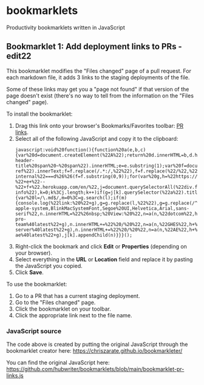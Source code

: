 # bookmarklets
Productivity bookmarklets written in JavaScript 

## Bookmarklet 1: Add deployment links to PRs - edit22

This bookmarklet modifies the "Files changed" page of a pull request. For each markdown file, it adds 3 links to the  staging deployments of the file. 

Some of these links may get you a "page not found" if that version of the page doesn't exist (there's no way to tell from the information on the "Files changed" page).

To install the bookmarklet:

1. Drag this link onto your browser's Bookmarks/Favorites toolbar: [PR links](#).
1. Select all of the following JavaScript and copy it to the clipboard:
   ```
   javascript:void%20function(){function%20a(e,b,c){var%20d=document.createElement(%22A%22);return%20d.innerHTML=b,d.href=c,d.target=%22_blank%22,e.appendChild(d),e}var%20b=/https:\/\/github.com\/github\/([^/]*)/,c=b.exec(window.location.href),d=c[1],e=document.querySelector(%22h1.gh-header-title%20span%20~%20span%22).innerHTML;e=e.substring(1);var%20f=document.querySelector(%22span.head-ref%22).innerText;f=f.replace(/.*:/,%22%22),f=f.replace(%22/%22,%22%22),%22docs-internal%22===d%26%26(f=f.substring(0,9));for(var%20g,h=%22https://%22+d+%22-%22+e+%22--%22+f+%22.herokuapp.com/en/%22,j=document.querySelectorAll(%22div.file-info%22),k=0;k%3Cj.length;k++)if(g=j[k].querySelector(%22a%22).title,0!==g.search(%22data/%22)){var%20l=/\.md$/,m=0%3C=g.search(l);if(m){console.log(%22link:%20%22+g),g=g.replace(l,%22%22),g=g.replace(/^content/,%22%22),g=g.replace(/\/index/,%22%22);var%20n=document.createElement(%22SPAN%22);n.style.fontFamily=%22-apple-system,BlinkMacSystemFont,Segoe%20UI,Helvetica,Arial,sans-serif%22,n.innerHTML=%22%26nbsp;%20View:%20%22,n=a(n,%22dotcom%22,h+%22free-pro-team%40latest%22+g),n.innerHTML+=%22%20/%20%22,n=a(n,%22GHES%22,h+%22enterprise-server%40latest%22+g),n.innerHTML+=%22%20/%20%22,n=a(n,%22AE%22,h+%22github-ae%40latest%22+g),j[k].appendChild(n)}}}();
   ```
1. Right-click the bookmark and click **Edit** or **Properties** (depending on your browser).
1. Select everything in the **URL** or **Location** field and replace it by pasting the JavaScript you copied.
1. Click **Save**.

To use the bookmarklet:

1. Go to a PR that has a current staging deployment. 
2. Go to the "Files changed" page. 
3. Click the bookmarklet on your toolbar. 
4. Click the appropriate link next to the file name. 

### JavaScript source

The code above is created by putting the original JavaScript through the bookmarklet creator here: https://chriszarate.github.io/bookmarkleter/

You can find the original JavaScript here: https://github.com/hubwriter/bookmarklets/blob/main/bookmarklet-pr-links.js
